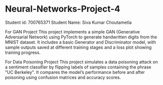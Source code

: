 # Neural-Networks-Project-4
Student id: 700765371
Student Name: Siva Kumar Choutametla

For GAN Project
This project implements a simple GAN (Generative Adversarial Network) using PyTorch to generate handwritten digits from the MNIST dataset. It includes a basic Generator and Discriminator model, with sample outputs saved at different training stages and a loss plot showing training progress.

For Data Poisoning Project
This project simulates a data poisoning attack on a sentiment classifier by flipping labels of samples containing the phrase "UC Berkeley". It compares the model’s performance before and after poisoning using confusion matrices and accuracy scores.
